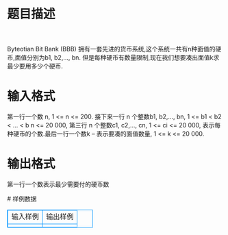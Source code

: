 # 

 
 # 题目描述 
<p>
<br><br>Byteotian Bit Bank (BBB) 拥有一套先进的货币系统,这个系统一共有n种面值的硬币,面值分别为b1, b2,..., bn. 但是每种硬币有数量限制,现在我们想要凑出面值k求最少要用多少个硬币. <br></p> 

 
 # 输入格式 
<p>
第一行一个数 n, 1 <= n <= 200. 接下来一行 n 个整数b1, b2,..., bn, 1 <= b1 < b2 < ... < b n <= 20 000, 第三行 n 个整数c1, c2,..., cn, 1 <= ci <= 20 000, 表示每种硬币的个数.最后一行一个数k – 表示要凑的面值数量, 1 <= k <= 20 000. <br></p> 

 
 # 输出格式 
<p>
第一行一个数表示最少需要付的硬币数<br></p> 
# 样例数据
<style>
        table,table tr th, table tr td { border:1px solid #0094ff; }
        table { width: 200px; min-height: 25px; line-height: 25px; text-align: center; border-collapse: collapse;}   
    </style>
<table>
	<tr>
		<td>输入样例</td>
		<td>输出样例</td>
	</tr>
<tr><td></td><td></td></tr></table>
